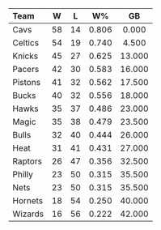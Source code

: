 | Team                             |  W  |  L  |  W%   |   GB   |
|:---------------------------------|:---:|:---:|:-----:|:------:|
| [](/r/clevelandcavs) Cavs        | 58  | 14  | 0.806 | 0.000  |
| [](/r/bostonceltics) Celtics     | 54  | 19  | 0.740 | 4.500  |
| [](/r/nyknicks) Knicks           | 45  | 27  | 0.625 | 13.000 |
| [](/r/pacers) Pacers             | 42  | 30  | 0.583 | 16.000 |
| [](/r/detroitpistons) Pistons    | 41  | 32  | 0.562 | 17.500 |
| [](/r/mkebucks) Bucks            | 40  | 32  | 0.556 | 18.000 |
| [](/r/atlantahawks) Hawks        | 35  | 37  | 0.486 | 23.000 |
| [](/r/orlandomagic) Magic        | 35  | 38  | 0.479 | 23.500 |
| [](/r/chicagobulls) Bulls        | 32  | 40  | 0.444 | 26.000 |
| [](/r/heat) Heat                 | 31  | 41  | 0.431 | 27.000 |
| [](/r/torontoraptors) Raptors    | 26  | 47  | 0.356 | 32.500 |
| [](/r/sixers) Philly             | 23  | 50  | 0.315 | 35.500 |
| [](/r/gonets) Nets               | 23  | 50  | 0.315 | 35.500 |
| [](/r/charlottehornets) Hornets  | 18  | 54  | 0.250 | 40.000 |
| [](/r/washingtonwizards) Wizards | 16  | 56  | 0.222 | 42.000 |